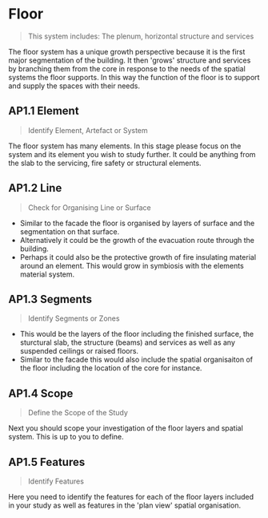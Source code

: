 # Floor

>This system includes: The plenum, horizontal structure and services

The floor system has a unique growth perspective because it is the first major segmentation of the building. It then 'grows' structure and services by branching them from the core in response to the needs of the spatial systems the floor supports. In this way the function of the floor is to support and supply the spaces with their needs.

## AP1.1 Element
> Identify Element, Artefact or System

The floor system has many elements. In this stage please focus on the system and its element you wish to study further. It could be anything from the slab to the servicing, fire safety or structural elements.

## AP1.2 Line
> Check for Organising Line or Surface

* Similar to the facade the floor is organised by layers of surface and the segmentation on that surface.
* Alternatively it could be the growth of the evacuation route through the building.
* Perhaps it could also be the protective growth of fire insulating material around an element. This would grow in symbiosis with the elements material system.

## AP1.3 Segments
> Identify Segments or Zones

* This would be the layers of the floor including the finished surface, the sturctural slab, the structure (beams) and services as well as any suspended ceilings or raised floors.
* Similar to the facade this would also include the spatial organisaiton of the floor including the location of the core for instance.

## AP1.4 Scope
> Define the Scope of the Study

Next you should scope your investigation of the floor layers and spatial system. This is up to you to define.

## AP1.5 Features
> Identify Features

Here you need to identify the features for each of the floor layers included in your study as well as features in the 'plan view' spatial organisation. 

